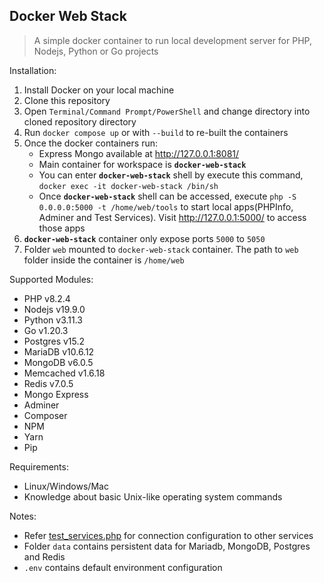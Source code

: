 ## ****Docker Web Stack****

> A simple docker container to run local development server for PHP, Nodejs, Python or Go projects

Installation:
1. Install Docker on your local machine
2. Clone this repository
3. Open `Terminal/Command Prompt/PowerShell` and change directory into cloned repository directory
4. Run `docker compose up` or with `--build` to re-built the containers
5. Once the docker containers run:
	- Express Mongo available at http://127.0.0.1:8081/
	- Main container for workspace is **`docker-web-stack`**
	- You can enter  **`docker-web-stack`** shell by execute this command, `docker exec -it docker-web-stack /bin/sh`
	- Once **`docker-web-stack`** shell can be accessed, execute `php -S 0.0.0.0:5000 -t /home/web/tools` to start local apps(PHPInfo, Adminer and Test Services). Visit http://127.0.0.1:5000/ to access those apps
6. **`docker-web-stack`** container only expose ports `5000` to `5050`
7. Folder `web` mounted to `docker-web-stack` container. The path to `web` folder inside the container is `/home/web`

Supported Modules:
- PHP v8.2.4
- Nodejs v19.9.0
- Python v3.11.3
- Go v1.20.3
- Postgres v15.2
- MariaDB v10.6.12
- MongoDB v6.0.5
- Memcached v1.6.18
- Redis v7.0.5
- Mongo Express
- Adminer
- Composer
- NPM
- Yarn
- Pip

Requirements:
- Linux/Windows/Mac
- Knowledge about basic Unix-like operating system commands

Notes:
- Refer [test_services.php](https://github.com/arma7x/docker-web-stack/blob/master/web/tools/test_services.php) for connection configuration to other services
- Folder `data` contains persistent data for Mariadb, MongoDB,  Postgres  and Redis
- `.env` contains default environment configuration

